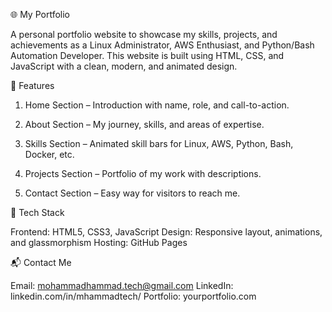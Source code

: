 🌐 My Portfolio

A personal portfolio website to showcase my skills, projects, and achievements as a Linux Administrator, AWS Enthusiast, and Python/Bash Automation Developer.
This website is built using HTML, CSS, and JavaScript with a clean, modern, and animated design.


📌 Features

1. Home Section – Introduction with name, role, and call-to-action.

2. About Section – My journey, skills, and areas of expertise.

3. Skills Section – Animated skill bars for Linux, AWS, Python, Bash, Docker, etc.

4. Projects Section – Portfolio of my work with descriptions.

5. Contact Section – Easy way for visitors to reach me.


🚀 Tech Stack

Frontend: HTML5, CSS3, JavaScript
Design: Responsive layout, animations, and glassmorphism
Hosting: GitHub Pages


📬 Contact Me

Email: mohammadhammad.tech@gmail.com
LinkedIn: linkedin.com/in/mhammadtech/
Portfolio: yourportfolio.com